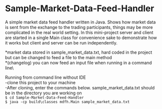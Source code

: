 # Sample-Market-Data-Feed-Handler

A simple market data feed handler written in Java. Shows how market data is sent from the exchange to the trading participants, things may be more complicated in the real world setting. In this mini-project server and client are started in a single Main class for convenience sake to demonstrate how it works but client and server can be run independently.

*market data stored in sample_market_data.txt, hard coded in the project but can be changed to feed a file to the main method\
*(changelog) you can now feed an input file when running in a command line\

Running from command line without IDE\
-clone this project to your machine\
-After cloning, enter the commands below. sample_market_data.txt should be in the directory you are working on \
```$ cd Sample-Market-Data-Feed-Handler```\
```$ java -cp build\classes mdfh.Main sample_market_data.txt```

